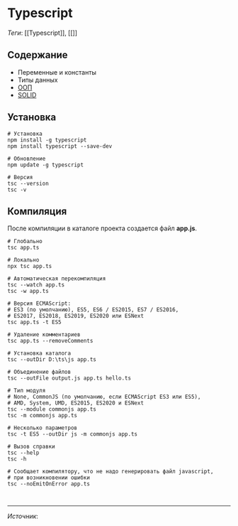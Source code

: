 # Typescript

*Теги*: [[Typescript]], [[]]

## Содержание

- Переменные и константы
- Типы данных
- [ООП](ООП.md)
- [SOLID](SOLID.md)

## Установка

```shell
# Установка
npm install -g typescript
npm install typescript --save-dev

# Обновление
npm update -g typescript

# Версия
tsc --version
tsc -v
```

## Компиляция

После компиляции в каталоге проекта создается файл **app.js**.

```shell
# Глобально
tsc app.ts

# Локально
npx tsc app.ts

# Автоматическая перекомпиляция
tsc --watch app.ts
tsc -w app.ts

# Версия ECMAScript:
# ES3 (по умолчанию), ES5, ES6 / ES2015, ES7 / ES2016,
# ES2017, ES2018, ES2019, ES2020 или ESNext
tsc app.ts -t ES5

# Удаление комментариев
tsc app.ts --removeComments

# Установка каталога
tsc --outDir D:\ts\js app.ts

# Объединение файлов
tsc --outFile output.js app.ts hello.ts

# Тип модуля
# None, CommonJS (по умолчанию, если ECMAScript ES3 или ES5),
# AMD, System, UMD, ES2015, ES2020 и ESNext
tsc --module commonjs app.ts
tsc -m commonjs app.ts

# Несколько параметров
tsc -t ES5 --outDir js -m commonjs app.ts

# Вызов справки
tsc --help
tsc -h

# Сообщает компилятору, что не надо генерировать файл javascript,
# при возникновении ошибки
tsc --noEmitOnError app.ts
```

```shell

```

```typescript

```

---

*Источник*: []()

